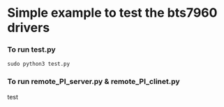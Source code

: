 # Simple example to test the bts7960 drivers

### To run test.py 

```
sudo python3 test.py
```



### To run remote_PI_server.py & remote_PI_clinet.py


<p align="center">


  test
</p>


